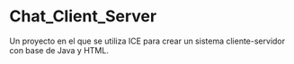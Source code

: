 # Chat_Client_Server
Un proyecto en el que se utiliza ICE para crear un sistema cliente-servidor con base de Java y HTML.
